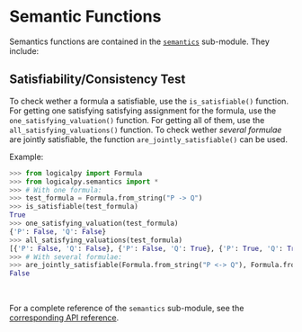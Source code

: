 # Semantic Functions

Semantics functions are contained in the [`semantics`](../api-reference/logicalpy/semantics.md) sub-module. They include:

## Satisfiability/Consistency Test

To check wether a formula a satisfiable, use the `is_satisfiable()` function.
For getting one satisfying satisfying assignment for the formula, use the `one_satisfying_valuation()` function.
For getting all of them, use the `all_satisfying_valuations()` function.
To check wether *several formulae* are jointly satisfiable, the function `are_jointly_satisfiable()` can be used.

Example:

```python
>>> from logicalpy import Formula
>>> from logicalpy.semantics import *
>>> # With one formula:
>>> test_formula = Formula.from_string("P -> Q")
>>> is_satisfiable(test_formula)
True
>>> one_satisfying_valuation(test_formula)
{'P': False, 'Q': False}
>>> all_satisfying_valuations(test_formula)
[{'P': False, 'Q': False}, {'P': False, 'Q': True}, {'P': True, 'Q': True}]
>>> # With several formulae:
>>> are_jointly_satisfiable(Formula.from_string("P <-> Q"), Formula.from_string("~P & Q"))
False
```

<br>

For a complete reference of the `semantics` sub-module, see the [corresponding API reference](../api-reference/logicalpy/semantics.md).
